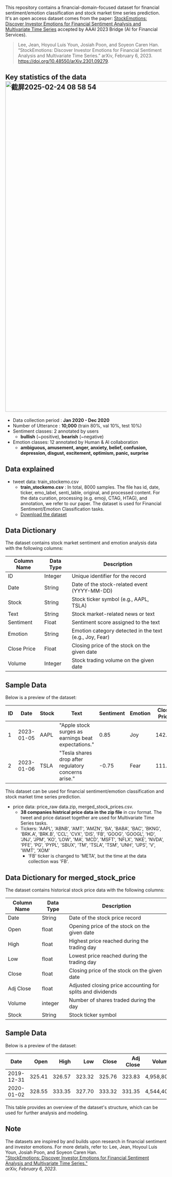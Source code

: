 This repository contains a financial-domain-focused dataset for financial sentiment/emotion classification and stock market time series prediction. It's an open access dataset comes from the paper: [StockEmotions: Discover Investor Emotions for Financial Sentiment Analysis and Multivariate Time Series](https://arxiv.org/abs/2301.09279) accepted by AAAI 2023 Bridge (AI for Financial Services).
> Lee, Jean, Hoyoul Luis Youn, Josiah Poon, and Soyeon Caren Han. “StockEmotions: Discover Investor Emotions for Financial Sentiment Analysis and Multivariate Time Series.” arXiv, February 6, 2023. https://doi.org/10.48550/arXiv.2301.09279.



## Key statistics of the data<img width="1028" alt="截屏2025-02-24 08 58 54" src="https://github.com/user-attachments/assets/f0af49f2-565c-4b17-b457-cb6fbf9683dd" />

- Data collection period : **Jan 2020 - Dec 2020**
- Number of Utterance : **10,000**  (train 80%, val 10%, test 10%)
- Sentiment classes: 2 annotated by users 
    - **bullish** (~positive), **bearish** (~negative)
- Emotion classes: 12 annotated by Human & AI collaboration
    - **ambiguous, amusement, anger, anxiety, belief, confusion, depression, disgust, excitement, optimism, panic, surprise** 

## Data explained
- tweet data: train_stockemo.csv
    - **train_stockemo.csv** : In total, 8000 samples. The file has id, date, ticker, emo_label, senti_lable, original, and processed content. For the data curation, processing (e.g. emoji, CTAG, HTAG), and annotation, we refer to our paper. The dataset is used for Financial Sentiment/Emotion Classification tasks.
    - [Download the dataset](https://github.com/Rising-Stars-by-Sunshine/Yiwei_Zhang_PS2/blob/main/Data/merged_stock_prices.csv)

## Data Dictionary

The dataset contains stock market sentiment and emotion analysis data with the following columns:

| Column Name  | Data Type  | Description  |
|-------------|------------|-----------------------------------------------|
| ID          | Integer    | Unique identifier for the record |
| Date        | String     | Date of the stock-related event (YYYY-MM-DD) |
| Stock       | String     | Stock ticker symbol (e.g., AAPL, TSLA) |
| Text        | String     | Stock market-related news or text |
| Sentiment   | Float      | Sentiment score assigned to the text |
| Emotion     | String     | Emotion category detected in the text (e.g., Joy, Fear) |
| Close Price | Float      | Closing price of the stock on the given date |
| Volume      | Integer    | Stock trading volume on the given date |

## Sample Data

Below is a preview of the dataset:

| ID | Date       | Stock | Text                                     | Sentiment | Emotion | Close Price | Volume  |
|----|----------- |-------|------------------------------------------|-----------|---------|-------------|---------|
| 1  | 2023-01-05 | AAPL  | "Apple stock surges as earnings beat expectations."  | 0.85      | Joy     | 142.56       | 98,200  |
| 2  | 2023-01-06 | TSLA  | "Tesla shares drop after regulatory concerns arise." | -0.75     | Fear    | 111.23       | 120,500 |

This dataset can be used for financial sentiment/emotion classification and stock market time series prediction.


- price data: price_raw data.zip, merged_stock_prices.csv. 
    - **38 companies histrical price data in the zip file** in csv format. The tweet and price dataset together are used for Multivariate Time Series tasks. 
    - Tickers: 
        'AAPL', 'ABNB', 'AMT', 'AMZN', 'BA', 'BABA', 'BAC', 'BKNG', 'BRK.A', 'BRK.B', 'CCL', 'CVX',
        'DIS', 'FB', 'GOOG', 'GOOGL', 'HD', 'JNJ', 'JPM', 'KO', 'LOW', 'MA', 'MCD', 'MSFT', 'NFLX',
        'NKE', 'NVDA', 'PFE', 'PG', 'PYPL', 'SBUX', 'TM', 'TSLA', 'TSM', 'UNH', 'UPS', 'V', 'WMT', 'XOM'
        - 'FB' ticker is changed to 'META', but the time at the data collection was 'FB'.
## Data Dictionary for merged_stock_price

The dataset contains historical stock price data with the following columns:

| Column Name  | Data Type  | Description  |
|-------------|------------|-----------------------------------------------|
| Date        | String     | Date of the stock price record |
| Open        | float      | Opening price of the stock on the given date |
| High        | float      | Highest price reached during the trading day |
| Low         | float      | Lowest price reached during the trading day |
| Close       | float      | Closing price of the stock on the given date |
| Adj Close   | float      | Adjusted closing price accounting for splits and dividends |
| Volume      | integer    | Number of shares traded during the day |
| Stock       | String     | Stock ticker symbol |

## Sample Data

Below is a preview of the dataset:

| Date       | Open  | High  | Low   | Close | Adj Close | Volume  | Stock |
|------------|------:|------:|------:|------:|----------:|--------:|-------|
| 2019-12-31 | 325.41 | 326.57 | 323.32 | 325.76 | 323.83 | 4,958,800 | BA |
| 2020-01-02 | 328.55 | 333.35 | 327.70 | 333.32 | 331.35 | 4,544,400 | BA |

This table provides an overview of the dataset's structure, which can be used for further analysis and modeling.

## Note

The datasets are inspired by and builds upon research in financial sentiment and investor emotions. For more details, refer to:
Lee, Jean, Hoyoul Luis Youn, Josiah Poon, and Soyeon Caren Han.  
["StockEmotions: Discover Investor Emotions for Financial Sentiment Analysis and Multivariate Time Series."](https://doi.org/10.48550/arXiv.2301.09279)  
*arXiv, February 6, 2023*.
